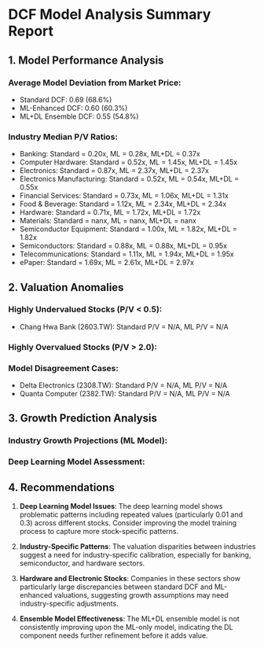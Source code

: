 # DCF Model Analysis Summary Report

## 1. Model Performance Analysis

### Average Model Deviation from Market Price:
- Standard DCF: 0.69 (68.6%)
- ML-Enhanced DCF: 0.60 (60.3%)
- ML+DL Ensemble DCF: 0.55 (54.8%)

### Industry Median P/V Ratios:
- Banking: Standard = 0.20x, ML = 0.28x, ML+DL = 0.37x
- Computer Hardware: Standard = 0.52x, ML = 1.45x, ML+DL = 1.45x
- Electronics: Standard = 0.87x, ML = 2.37x, ML+DL = 2.37x
- Electronics Manufacturing: Standard = 0.52x, ML = 0.54x, ML+DL = 0.55x
- Financial Services: Standard = 0.73x, ML = 1.06x, ML+DL = 1.31x
- Food & Beverage: Standard = 1.12x, ML = 2.34x, ML+DL = 2.34x
- Hardware: Standard = 0.71x, ML = 1.72x, ML+DL = 1.72x
- Materials: Standard = nanx, ML = nanx, ML+DL = nanx
- Semiconductor Equipment: Standard = 1.00x, ML = 1.82x, ML+DL = 1.82x
- Semiconductors: Standard = 0.88x, ML = 0.88x, ML+DL = 0.95x
- Telecommunications: Standard = 1.11x, ML = 1.94x, ML+DL = 1.95x
- ePaper: Standard = 1.69x, ML = 2.61x, ML+DL = 2.97x

## 2. Valuation Anomalies

### Highly Undervalued Stocks (P/V < 0.5):
- Chang Hwa Bank (2603.TW): Standard P/V = N/A, ML P/V = N/A

### Highly Overvalued Stocks (P/V > 2.0):

### Model Disagreement Cases:
- Delta Electronics (2308.TW): Standard P/V = N/A, ML P/V = N/A
- Quanta Computer (2382.TW): Standard P/V = N/A, ML P/V = N/A

## 3. Growth Prediction Analysis

### Industry Growth Projections (ML Model):

### Deep Learning Model Assessment:

## 4. Recommendations

1. **Deep Learning Model Issues**: The deep learning model shows problematic patterns including repeated values (particularly 0.01 and 0.3) across different stocks. Consider improving the model training process to capture more stock-specific patterns.

2. **Industry-Specific Patterns**: The valuation disparities between industries suggest a need for industry-specific calibration, especially for banking, semiconductor, and hardware sectors.

3. **Hardware and Electronic Stocks**: Companies in these sectors show particularly large discrepancies between standard DCF and ML-enhanced valuations, suggesting growth assumptions may need industry-specific adjustments.

4. **Ensemble Model Effectiveness**: The ML+DL ensemble model is not consistently improving upon the ML-only model, indicating the DL component needs further refinement before it adds value.